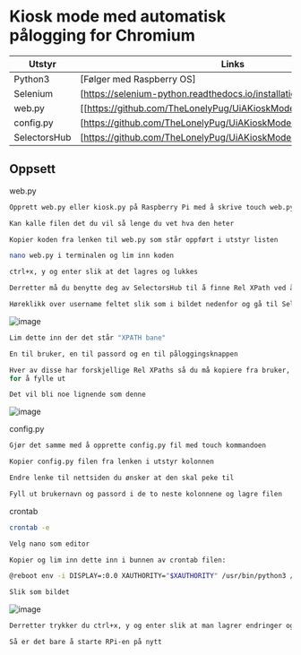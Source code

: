 # Kiosk mode med automatisk pålogging for Chromium

| Utstyr | Links |
| ------ | ------ |
| Python3 | [Følger med Raspberry OS] |
| Selenium | [https://selenium-python.readthedocs.io/installation.html] |
| web.py | [[https://github.com/TheLonelyPug/UiAKioskMode/blob/main/web.py/] |
| config.py | [https://github.com/TheLonelyPug/UiAKioskMode/blob/main/config.py/] |
| SelectorsHub | [https://github.com/TheLonelyPug/UiAKioskMode/blob/main/web.py] |

## Oppsett

web.py

```sh
Opprett web.py eller kiosk.py på Raspberry Pi med å skrive touch web.py i terminal

Kan kalle filen det du vil så lenge du vet hva den heter

Kopier koden fra lenken til web.py som står oppført i utstyr listen

nano web.py i terminalen og lim inn koden

ctrl+x, y og enter slik at det lagres og lukkes 

Derretter må du benytte deg av SelectorsHub til å finne Rel XPath ved å gå til nettsiden du ønsker å ha i kiosk mode

Høreklikk over username feltet slik som i bildet nedenfor og gå til SelectorsHub, og klikk "Copy Rel XPath"
```
![image](https://user-images.githubusercontent.com/33001277/141118330-b59f450a-c6e7-418e-b58e-7b18d28127ab.png)

```sh
Lim dette inn der det står "XPATH bane"

En til bruker, en til passord og en til påloggingsknappen

Hver av disse har forskjellige Rel XPaths så du må kopiere fra bruker, pass og knapp slik at den vet hvor den skal gå
for å fylle ut

Det vil bli noe lignende som denne
```
![image](https://user-images.githubusercontent.com/33001277/141119233-df6ef21b-deea-4f80-bdb7-3ab83d61e97f.png)

config.py

```sh
Gjør det samme med å opprette config.py fil med touch kommandoen

Kopier config.py filen fra lenken i utstyr kolonnen

Endre lenke til nettsiden du ønsker at den skal peke til

Fyll ut brukernavn og passord i de to neste kolonnene og lagre filen
```

crontab

```sh
crontab -e

Velg nano som editor

Kopier og lim inn dette inn i bunnen av crontab filen:

@reboot env -i DISPLAY=:0.0 XAUTHORITY="$XAUTHORITY" /usr/bin/python3 /home/pi/web.py

Slik som bildet
```
![image](https://user-images.githubusercontent.com/33001277/141115863-ed1cc9bd-f382-4248-a33b-38ef469f99db.png)

```sh
Derretter trykker du ctrl+x, y og enter slik at man lagrer endringer og kommer seg ut av crontab

Så er det bare å starte RPi-en på nytt
```
